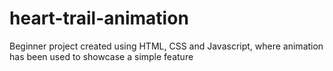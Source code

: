 # heart-trail-animation

Beginner project created using HTML, CSS and Javascript, where animation has been used to showcase a simple feature
